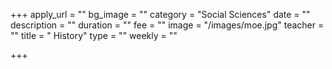 +++
apply_url = ""
bg_image = ""
category = "Social Sciences"
date = ""
description = ""
duration = ""
fee = ""
image = "/images/moe.jpg"
teacher = ""
title = " History"
type = ""
weekly = ""

+++
